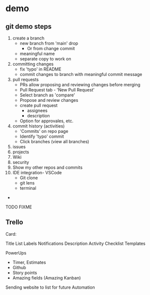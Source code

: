 # demo 

## git demo steps

1. create a branch
   * new branch from 'main' drop
     * Or from change commit
   * meaningful name
   * separate copy to work on
2. committing changes
   * fix 'typo' in README
   * commit changes to branch with meaningful commit message
3. pull requests
   * PRs allow proposing and reviewing changes before merging
   * Pull Request tab - 'New Pull Request'
   * Select branch as 'compare'
   * Propose and review changes
   * create pull request
     * assignees
     * description
    * Option for approvales, etc.
4. commit history (activities)
   * 'Commits' on repo page
   * Identify 'typo' commit
   * Click branches (view all branches)
5. issues
6. projects
7. Wiki
8. security
9. Show my other repos and commits
10. IDE integration- VSCode
    * Git clone
    * git lens
    * terminal
  * 
TODO 
FIXME

## Trello

Card: 

Title
List
Labels
Notifications
Description
Activity
Checklist
Templates



PowerUps
* Timer, Estimates
* Github
* Story points
* Amazing fields (Amazing Kanban)

Sending website to list for future
Automation

